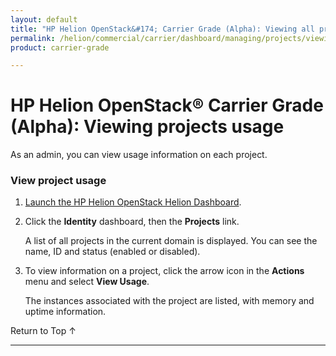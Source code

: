 ```yaml
---
layout: default
title: "HP Helion OpenStack&#174; Carrier Grade (Alpha): Viewing all projects in the domain"
permalink: /helion/commercial/carrier/dashboard/managing/projects/viewing/
product: carrier-grade

---
```

<!--UNDER REVISION-->

<script>

function PageRefresh {
onLoad="window.refresh"
}

PageRefresh();

</script>

<!--
<p style="font-size: small;"> <a href="/helion/commercial/carrier/ga1/install/">&#9664; PREV</a> | <a href="/helion/commercial/carrier/ga1/install-overview/">&#9650; UP</a> | <a href="/helion/commercial/carrier/ga1/">NEXT &#9654;</a></p> 
-->

# HP Helion OpenStack&#174; Carrier Grade (Alpha): Viewing projects usage

As an admin, you can view usage information on each project. 

### View project usage ###

1. [Launch the HP Helion OpenStack Helion Dashboard](/helion/openstack/carrier/dashboard/login/).

2. Click the **Identity** dashboard, then the **Projects** link.

	A list of all projects in the current domain is displayed. You can see the name, ID and status (enabled or disabled).

3. To view information on a project, click the arrow icon in the **Actions** menu and select **View Usage**.

	The instances associated with the project are listed, with memory and uptime information.


<a href="#top" style="padding:14px 0px 14px 0px; text-decoration: none;"> Return to Top &#8593; </a>


----
